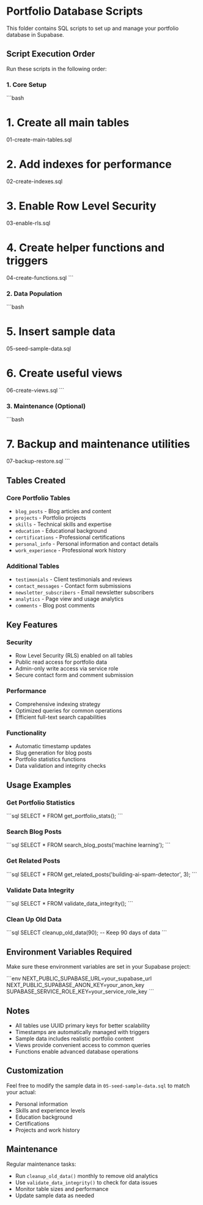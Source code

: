 # Portfolio Database Scripts

This folder contains SQL scripts to set up and manage your portfolio database in Supabase.

## Script Execution Order

Run these scripts in the following order:

### 1. Core Setup
\`\`\`bash
# 1. Create all main tables
01-create-main-tables.sql

# 2. Add indexes for performance
02-create-indexes.sql

# 3. Enable Row Level Security
03-enable-rls.sql

# 4. Create helper functions and triggers
04-create-functions.sql
\`\`\`

### 2. Data Population
\`\`\`bash
# 5. Insert sample data
05-seed-sample-data.sql

# 6. Create useful views
06-create-views.sql
\`\`\`

### 3. Maintenance (Optional)
\`\`\`bash
# 7. Backup and maintenance utilities
07-backup-restore.sql
\`\`\`

## Tables Created

### Core Portfolio Tables
- `blog_posts` - Blog articles and content
- `projects` - Portfolio projects
- `skills` - Technical skills and expertise
- `education` - Educational background
- `certifications` - Professional certifications
- `personal_info` - Personal information and contact details
- `work_experience` - Professional work history

### Additional Tables
- `testimonials` - Client testimonials and reviews
- `contact_messages` - Contact form submissions
- `newsletter_subscribers` - Email newsletter subscribers
- `analytics` - Page view and usage analytics
- `comments` - Blog post comments

## Key Features

### Security
- Row Level Security (RLS) enabled on all tables
- Public read access for portfolio data
- Admin-only write access via service role
- Secure contact form and comment submission

### Performance
- Comprehensive indexing strategy
- Optimized queries for common operations
- Efficient full-text search capabilities

### Functionality
- Automatic timestamp updates
- Slug generation for blog posts
- Portfolio statistics functions
- Data validation and integrity checks

## Usage Examples

### Get Portfolio Statistics
\`\`\`sql
SELECT * FROM get_portfolio_stats();
\`\`\`

### Search Blog Posts
\`\`\`sql
SELECT * FROM search_blog_posts('machine learning');
\`\`\`

### Get Related Posts
\`\`\`sql
SELECT * FROM get_related_posts('building-ai-spam-detector', 3);
\`\`\`

### Validate Data Integrity
\`\`\`sql
SELECT * FROM validate_data_integrity();
\`\`\`

### Clean Up Old Data
\`\`\`sql
SELECT cleanup_old_data(90); -- Keep 90 days of data
\`\`\`

## Environment Variables Required

Make sure these environment variables are set in your Supabase project:

\`\`\`env
NEXT_PUBLIC_SUPABASE_URL=your_supabase_url
NEXT_PUBLIC_SUPABASE_ANON_KEY=your_anon_key
SUPABASE_SERVICE_ROLE_KEY=your_service_role_key
\`\`\`

## Notes

- All tables use UUID primary keys for better scalability
- Timestamps are automatically managed with triggers
- Sample data includes realistic portfolio content
- Views provide convenient access to common queries
- Functions enable advanced database operations

## Customization

Feel free to modify the sample data in `05-seed-sample-data.sql` to match your actual:
- Personal information
- Skills and experience levels
- Education background
- Certifications
- Projects and work history

## Maintenance

Regular maintenance tasks:
- Run `cleanup_old_data()` monthly to remove old analytics
- Use `validate_data_integrity()` to check for data issues
- Monitor table sizes and performance
- Update sample data as needed
